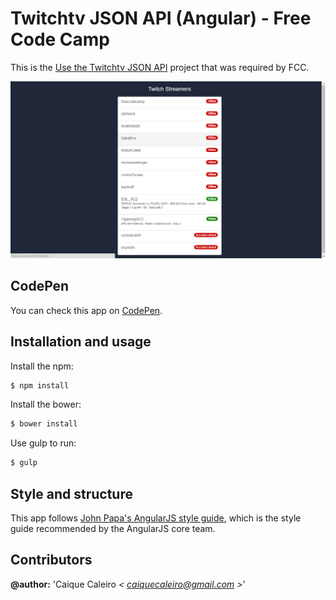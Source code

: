 # Twitchtv JSON API (Angular) - Free Code Camp

This is the [Use the Twitchtv JSON API](https://www.freecodecamp.com/challenges/use-the-twitchtv-json-api)
project that was required by FCC.

![Twitchtv](https://raw.githubusercontent.com/caiquecaleiro/twitchtv/master/src/img/github/app-screenshot.png)

## CodePen
You can check this app on [CodePen](http://codepen.io/caiquecaleiro/full/rLpRBX/).

## Installation and usage

Install the npm:
```bash
$ npm install
```

Install the bower:
```bash
$ bower install
```

Use gulp to run:
```bash
$ gulp
```

## Style and structure

This app follows [John Papa's AngularJS style guide](https://github.com/johnpapa/angular-styleguide),
which is the style guide recommended by the AngularJS core team.

## Contributors  

**@author:** 'Caique Caleiro *< [caiquecaleiro@gmail.com](mailto:caiquecaleiro@gmail.com) >*'
